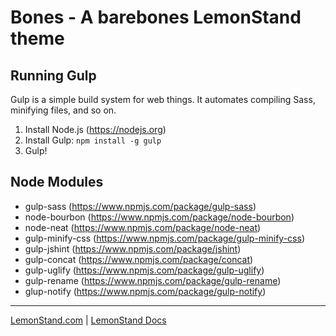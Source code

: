# Bones - A barebones LemonStand theme

## Running Gulp

Gulp is a simple build system for web things. It automates compiling Sass, minifying files, and so on.

1. Install Node.js (https://nodejs.org)
2. Install Gulp: `npm install -g gulp`
3. Gulp!

## Node Modules

* gulp-sass (https://www.npmjs.com/package/gulp-sass)
* node-bourbon (https://www.npmjs.com/package/node-bourbon)
* node-neat (https://www.npmjs.com/package/node-neat)
* gulp-minify-css (https://www.npmjs.com/package/gulp-minify-css)
* gulp-jshint (https://www.npmjs.com/package/jshint)
* gulp-concat (https://www.npmjs.com/package/concat)
* gulp-uglify (https://www.npmjs.com/package/gulp-uglify)
* gulp-rename (https://www.npmjs.com/package/gulp-rename)
* glup-notify (https://www.npmjs.com/package/gulp-notify)

---

[LemonStand.com](https://lemonstand.com) | [LemonStand Docs](https://docs.lemonstand.com)
